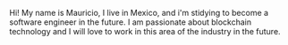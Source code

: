 Hi! My name is Mauricio, I live in Mexico, and i'm stidying to become a software engineer in the future. I am passionate about blockchain technology and I will love to work in this area of the industry in the future.


<!---
mnoriega-mx/mnoriega-mx is a ✨ special ✨ repository because its `README.md` (this file) appears on your GitHub profile.
You can click the Preview link to take a look at your changes.
--->

